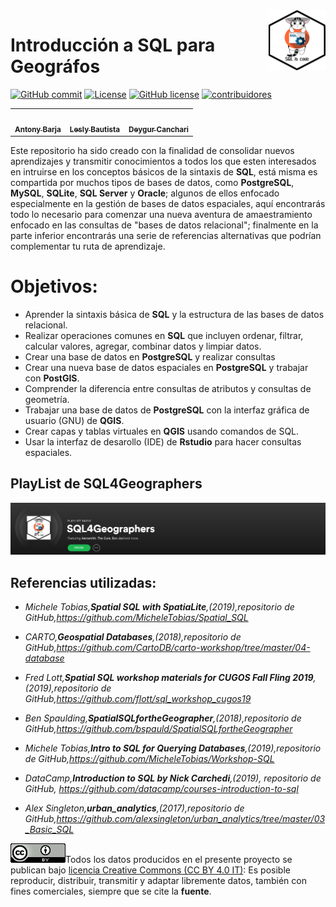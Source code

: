 <img alt="SpatialSQL" src="./Img/icon/sql_update.png" align="right" width = 18%/>

# Introducción a SQL para Geográfos
[![GitHub commit](https://img.shields.io/github/last-commit/pcm-dpc/COVID-19)](https://github.com/barja8/IntroSQL/commits/master)
[![License](https://img.shields.io/badge/License-MIT-blue.svg)](https://opensource.org/licenses/MIT)
[![GitHub license](https://img.shields.io/badge/License-Creative%20Commons%20Attribution%204.0%20International-blue)](https://creativecommons.org/licenses/)
[![contribuidores](https://img.shields.io/badge/Contribuidores-03-orange.svg?style=flat-square)](#contributors-)


<table>
  <tr>
    <td align="center"><a href="http://barja8.github.io"><img src="https://avatars2.githubusercontent.com/u/23284899?s=460&u=b78fd89176aa09d78bfeab93b57eb19c599a1e9e&v=4" width="100px;" alt=""/><br /><sub><b>Antony Barja</b></sub></a><br /><a href="#maintenance-hamelsmu" title="Maintenance"></a></td>

<td align="center"><a href="https://github.com/LBautistaB13"><img src="https://avatars3.githubusercontent.com/u/54723897?s=460&v=4" width="100px;" alt=""/><br /><sub><b>Lesly Bautista</b></sub></a><br /></a></td>

<td align="center"><a href="https://github.com/deygurc"><img src="https://avatars1.githubusercontent.com/u/56616592?s=460&u=40ebef0d3b932d8663228f9fd028a69034db8f9a&v=4" width="100px;" alt=""/><br /><sub><b>Deygur Canchari</b></sub></a><br /><a ></a></td>
</table>

Este repositorio ha sido creado con la finalidad de consolidar nuevos aprendizajes y transmitir conocimientos a todos los que esten interesados en intruirse en los conceptos básicos de la sintaxis de **SQL**, está misma es compartida por muchos tipos de bases de datos, como **PostgreSQL**, **MySQL**, **SQLite**, **SQL Server** y **Oracle**; algunos de ellos enfocado especialmente en la gestión de bases de datos espaciales, aquí encontrarás todo lo necesario para comenzar una nueva aventura de amaestramiento enfocado en las consultas de "bases de datos relacional"; finalmente
en la parte inferior encontrarás una serie de referencias alternativas que podrían complementar tu ruta de aprendizaje.

# Objetivos:
 - Aprender la sintaxis básica de **SQL** y la estructura de las bases de datos relacional.
 - Realizar operaciones comunes en **SQL** que incluyen ordenar, filtrar, calcular valores, agregar, combinar datos y limpiar datos.
 - Crear una base de datos en **PostgreSQL** y realizar consultas 
 - Crear una nueva base de datos espaciales en **PostgreSQL** y trabajar con **PostGIS**.
 - Comprender la diferencia entre consultas de atributos y consultas de geometría.
 - Trabajar una base de datos de **PostgreSQL** con la interfaz gráfica de usuario (GNU) de **QGIS**.
 - Crear capas y tablas virtuales en **QGIS** usando  comandos de SQL.
 - Usar la interfaz de desarollo (IDE) de **Rstudio** para hacer consultas espaciales. 

## PlayList de SQL4Geographers
<a href="https://open.spotify.com/playlist/3ngl0RhRa3Uq651NrX1VO5?si=7x0iwb0zRcyspRKm5WA0QQ"><img src="./Img/icon/music.png" width="1000"></a>

## Referencias utilizadas:
- *Michele Tobias,**Spatial SQL with SpatiaLite**,(2019),repositorio de GitHub,https://github.com/MicheleTobias/Spatial_SQL*
  
- *CARTO,**Geospatial Databases**,(2018),repositorio de GitHub,https://github.com/CartoDB/carto-workshop/tree/master/04-database*
  
- *Fred Lott,**Spatial SQL workshop materials for CUGOS Fall Fling 2019**,(2019),repositorio de GitHub,https://github.com/flott/sql_workshop_cugos19*
  
- *Ben Spaulding,**SpatialSQLfortheGeographer**,(2018),repositorio de GitHub,https://github.com/bspauld/SpatialSQLfortheGeographer*
  
- *Michele Tobias,**Intro to SQL for Querying Databases**,(2019),repositorio de GitHub,https://github.com/MicheleTobias/Workshop-SQL*
  
- *DataCamp,**Introduction to SQL by Nick Carchedi**,(2019), repositorio de GitHub, https://github.com/datacamp/courses-introduction-to-sql*

- *Alex Singleton,**urban_analytics**,(2017),repositorio de GitHub,https://github.com/alexsingleton/urban_analytics/tree/master/03_Basic_SQL*  

![](./Img/icon/istat88x31.png)Todos los datos producidos en el presente proyecto se publican bajo [licencia Creative Commons (CC BY 4.0 IT)](https://creativecommons.org/share-your-work/): Es posible reproducir, distribuir, transmitir y adaptar libremente datos,  también con fines comerciales, siempre que se cite la **fuente**.
